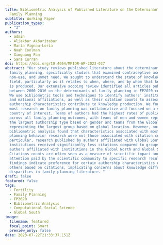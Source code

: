 ```yaml
---
title: Bibliometric Analysis of Published Literature on the Determinants of
  Family Planning
subtitle: Working Paper
publication_types:
  - "3"
authors:
  - admin
  - Aliakbar Akbaritabar
  - María Vignau-Loría
  - Noah Coolman
  - Xinguang Fan
  - Sara Curran
doi: https://doi.org/10.4054/MPIDR-WP-2023-027
abstract: "Our study reviews published literature about the determinants of
  family planning, specifically studies that examined contraceptive use,
  non-use, and unmet need. We sought to understand the state of knowledge in the
  field, particularly as it relates to when, where, and by whom that knowledge
  is produced. Our extensive scoping review identified all articles published
  between 2000-2016 on the determinants of family planning in FP2020 countries.
  We use bibliometric tools and techniques to identify authors’ institutional
  and national affiliations, as well as their citation counts to assess how
  authorship characteristics contribute to knowledge production. We found that
  most research on family planning was collaborative and focused on a single
  country of interest. Teams of authors had the highest rates of publication
  across all family planning outcomes, with teams of men and women representing
  the largest authorship type based on gender and teams from the Global South
  representing the largest group based on global location. However, our
  bibliometric analysis found that characteristics associated with most family
  planning behavior research were not those associated with citation counts. In
  particular, research published by authors affiliated with Global South
  institutions received significantly less citations compared to groups of
  authors affiliated with institutions in the Global North and Global South.
  Citations counts are often seen as a measure of scientific impact and
  attention paid by the scientific community to specific research results. Our
  findings indicate preference for certain authorship characteristics over
  others based on citations, implicating concerns about knowledge diffusion
  disparities in family planning literature. "
draft: false
featured: false
tags:
  - Fertility
  - Family Planning
  - FP2020
  - Bibliometric Analysis
  - Computational Social Science
  - Global South
image:
  filename: featured
  focal_point: Smart
  preview_only: false
date: 2023-07-22T21:33:37.151Z
---
```

